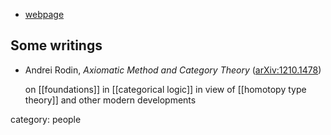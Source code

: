 

* [webpage](http://philomatica.org)

## Some writings

* Andrei Rodin, _Axiomatic Method and Category Theory_ ([arXiv:1210.1478](http://arxiv.org/abs/1210.1478))

  on [[foundations]] in [[categorical logic]] in view of [[homotopy type theory]] and other modern developments

category: people
